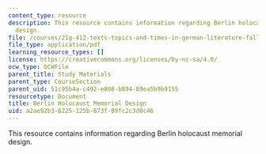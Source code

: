 ```yaml
---
content_type: resource
description: This resource contains information regarding Berlin holocaust memorial
  design.
file: /courses/21g-412-texts-topics-and-times-in-german-literature-fall-2009/a2ae92b36225125b873f09fc2c3d0c46_MIT21G_412F09_eisenman.pdf
file_type: application/pdf
learning_resource_types: []
license: https://creativecommons.org/licenses/by-nc-sa/4.0/
ocw_type: OCWFile
parent_title: Study Materials
parent_type: CourseSection
parent_uid: 51c95b4a-c492-e808-b894-89ea5b9b9155
resourcetype: Document
title: Berlin Holocaust Memorial Design
uid: a2ae92b3-6225-125b-873f-09fc2c3d0c46
---
```

This resource contains information regarding Berlin holocaust memorial design.